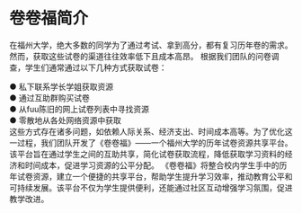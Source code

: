# 卷卷福简介
  在福州大学，绝大多数的同学为了通过考试、拿到高分，都有复习历年卷的需求。 然而，获取这些试卷的渠道往往效率低下且成本高昂。   根据我们团队的问卷调查，学生们通常通过以下几种方式获取试卷：
  
●  私下联系学长学姐获取资源  
●  通过互助群购买试卷  
●  从fuu陈旧的网上试卷列表中寻找资源  
●  零散地从各处网络资源中获取  
  这些方式存在诸多问题，如依赖人际关系、经济支出、时间成本高等。为了优化这一过程，我们团队开发了《卷卷福》——一个福州大学的历年试卷资源共享平台。该平台旨在通过学生之间的互助共享，简化试卷获取流程，降低获取学习资料的经济和时间成本，促进学习资源的公平分配。
《卷卷福》将整合校内学生手中的历年试卷资源，建立一个便捷的共享平台，帮助学生提升学习效率，推动教育公平和可持续发展。该平台不仅为学生提供便利，还能通过社区互动增强学习氛围，促进教学改进。
